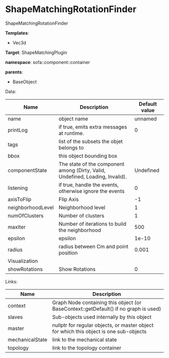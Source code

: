 # ShapeMatchingRotationFinder

ShapeMatchingRotationFinder


__Templates__:

- Vec3d

__Target__: ShapeMatchingPlugin

__namespace__: sofa::component::container

__parents__: 

- BaseObject

Data: 

<table>
<thead>
    <tr>
        <th>Name</th>
        <th>Description</th>
        <th>Default value</th>
    </tr>
</thead>
<tbody>
	<tr>
		<td>name</td>
		<td>
object name
</td>
		<td>unnamed</td>
	</tr>
	<tr>
		<td>printLog</td>
		<td>
if true, emits extra messages at runtime.
</td>
		<td>0</td>
	</tr>
	<tr>
		<td>tags</td>
		<td>
list of the subsets the objet belongs to
</td>
		<td></td>
	</tr>
	<tr>
		<td>bbox</td>
		<td>
this object bounding box
</td>
		<td></td>
	</tr>
	<tr>
		<td>componentState</td>
		<td>
The state of the component among (Dirty, Valid, Undefined, Loading, Invalid).
</td>
		<td>Undefined</td>
	</tr>
	<tr>
		<td>listening</td>
		<td>
if true, handle the events, otherwise ignore the events
</td>
		<td>0</td>
	</tr>
	<tr>
		<td>axisToFlip</td>
		<td>
Flip Axis
</td>
		<td>-1</td>
	</tr>
	<tr>
		<td>neighborhoodLevel</td>
		<td>
Neighborhood level
</td>
		<td>1</td>
	</tr>
	<tr>
		<td>numOfClusters</td>
		<td>
Number of clusters
</td>
		<td>1</td>
	</tr>
	<tr>
		<td>maxIter</td>
		<td>
Number of iterations to build the neighborhood
</td>
		<td>500</td>
	</tr>
	<tr>
		<td>epsilon</td>
		<td>
epsilon
</td>
		<td>1e-10</td>
	</tr>
	<tr>
		<td>radius</td>
		<td>
radius between Cm and point position
</td>
		<td>0.001</td>
	</tr>
	<tr>
		<td colspan="3">Visualization</td>
	</tr>
	<tr>
		<td>showRotations</td>
		<td>
Show Rotations
</td>
		<td>0</td>
	</tr>

</tbody>
</table>

Links: 

| Name | Description |
| ---- | ----------- |
|context|Graph Node containing this object (or BaseContext::getDefault() if no graph is used)|
|slaves|Sub-objects used internally by this object|
|master|nullptr for regular objects, or master object for which this object is one sub-objects|
|mechanicalState|link to the mechanical state|
|topology|link to the topology container|



